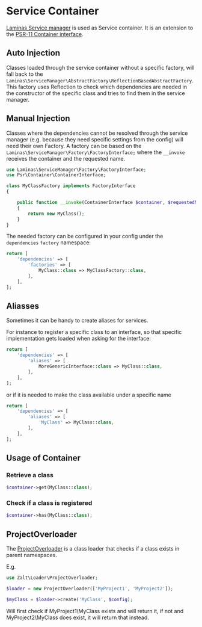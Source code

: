 # Service Container

[Laminas Service manager](https://docs.laminas.dev/laminas-servicemanager/) is used as Service container. It is an extension to the [PSR-11 Container interface](https://www.php-fig.org/psr/psr-11/).

## Auto Injection
Classes loaded through the service container without a specific factory, will fall back to the `Laminas\ServiceManager\AbstractFactory\ReflectionBasedAbstractFactory`. 
This factory uses Reflection to check which dependencies are needed in the constructor of the specific class and tries to find them in the service manager.

## Manual Injection

Classes where the dependencies cannot be resolved through the service manager (e.g. because they need specific settings from the config) will need their own Factory.
A factory can be based on the `Laminas\ServiceManager\Factory\FactoryInterface;` where the `__invoke` receives the container and the requested name.

```php
use Laminas\ServiceManager\Factory\FactoryInterface;
use Psr\Container\ContainerInterface;

class MyClassFactory implements FactoryInterface
{

    public function __invoke(ContainerInterface $container, $requestedName, ?array $options = null): MyClass
    {
        return new MyClass();
    }
}
```

The needed factory can be configured in your config under the `dependencies` `factory` namespace:

```php 
return [
    'dependencies' => [
        'factories' => [
            MyClass::class => MyClassFactory::class,
        ],
    ],
];
```


## Aliasses

Sometimes it can be handy to create aliases for services.

For instance to register a specific class to an interface, so that specific implementation gets loaded when asking for the interface:
```php 
return [
    'dependencies' => [
        'aliases' => [
            MoreGenericInterface::class => MyClass::class,
        ],
    ],
];
```

or if it is needed to make the class available under a specific name

```php 
return [
    'dependencies' => [
        'aliases' => [
            'MyClass' => MyClass::class,
        ],
    ],
];
```


## Usage of Container

### Retrieve a class

```php 
$container->get(MyClass::class);
```

### Check if a class is registered

```php 
$container->has(MyClass::class);
```



## ProjectOverloader

The [ProjectOverloader](https://github.com/MagnaFacta/zalt-loader) is a class loader that checks if a class exists in parent namespaces.

E.g.
```php
use Zalt\Loader\ProjectOverloader;

$loader = new ProjectOverloader(['MyProject1', 'MyProject2']);

$myClass = $loader->create('MyClass', $config);
```
Will first check if MyProject1\MyClass exists and will return it, if not and MyProject2\MyClass does exist, it will return that instead.

